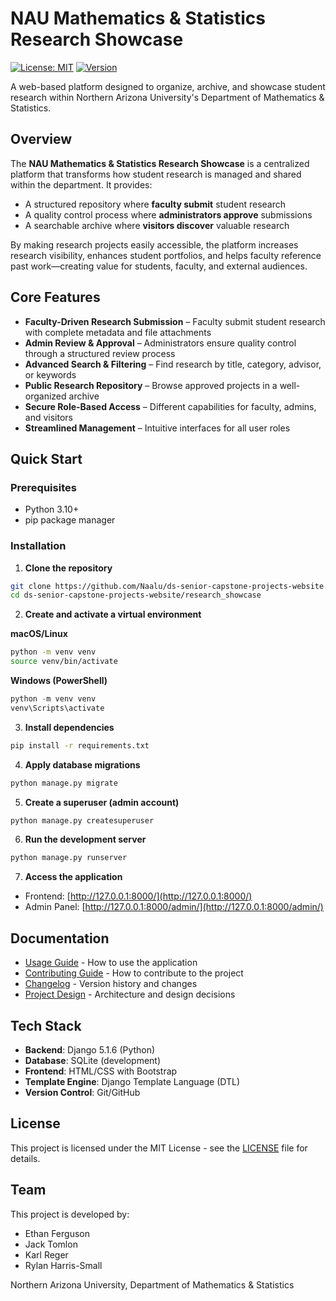 # NAU Mathematics & Statistics Research Showcase

[![License: MIT](https://img.shields.io/badge/License-MIT-blue.svg)](LICENSE)
[![Version](https://img.shields.io/badge/version-0.1.0-green.svg)](https://semver.org)

A web-based platform designed to organize, archive, and showcase student research within Northern Arizona University's Department of Mathematics & Statistics.

## Overview

The **NAU Mathematics & Statistics Research Showcase** is a centralized platform that transforms how student research is managed and shared within the department. It provides:

- A structured repository where **faculty submit** student research
- A quality control process where **administrators approve** submissions
- A searchable archive where **visitors discover** valuable research

By making research projects easily accessible, the platform increases research visibility, enhances student portfolios, and helps faculty reference past work—creating value for students, faculty, and external audiences.

## Core Features

- **Faculty-Driven Research Submission** – Faculty submit student research with complete metadata and file attachments
- **Admin Review & Approval** – Administrators ensure quality control through a structured review process
- **Advanced Search & Filtering** – Find research by title, category, advisor, or keywords
- **Public Research Repository** – Browse approved projects in a well-organized archive
- **Secure Role-Based Access** – Different capabilities for faculty, admins, and visitors
- **Streamlined Management** – Intuitive interfaces for all user roles

## Quick Start

### Prerequisites

- Python 3.10+
- pip package manager

### Installation

1. **Clone the repository**

```bash
git clone https://github.com/Naalu/ds-senior-capstone-projects-website.git
cd ds-senior-capstone-projects-website/research_showcase
```

2. **Create and activate a virtual environment**

**macOS/Linux**

```bash
python -m venv venv
source venv/bin/activate
```

**Windows (PowerShell)**

```powershell
python -m venv venv
venv\Scripts\activate
```

3. **Install dependencies**

```bash
pip install -r requirements.txt
```

4. **Apply database migrations**

```bash
python manage.py migrate
```

5. **Create a superuser (admin account)**

```bash
python manage.py createsuperuser
```

6. **Run the development server**

```bash
python manage.py runserver
```

7. **Access the application**

- Frontend: [http://127.0.0.1:8000/](http://127.0.0.1:8000/)
- Admin Panel: [http://127.0.0.1:8000/admin/](http://127.0.0.1:8000/admin/)

## Documentation

- [Usage Guide](USAGE.md) - How to use the application
- [Contributing Guide](CONTRIBUTING.md) - How to contribute to the project
- [Changelog](CHANGELOG.md) - Version history and changes
- [Project Design](docs/DESIGN.md) - Architecture and design decisions

## Tech Stack

- **Backend**: Django 5.1.6 (Python)
- **Database**: SQLite (development)
- **Frontend**: HTML/CSS with Bootstrap
- **Template Engine**: Django Template Language (DTL)
- **Version Control**: Git/GitHub

## License

This project is licensed under the MIT License - see the [LICENSE](LICENSE) file for details.

## Team

This project is developed by:

- Ethan Ferguson
- Jack Tomlon
- Karl Reger
- Rylan Harris-Small

Northern Arizona University, Department of Mathematics & Statistics
